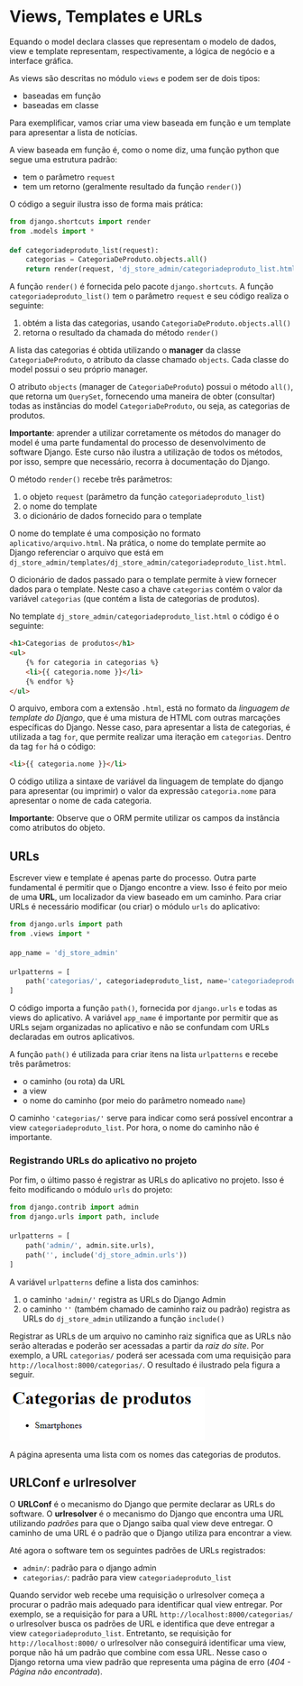 # Views, Templates e URLs

Equando o model declara classes que representam o modelo de dados, view e template representam, respectivamente, a lógica de negócio e a interface gráfica.

As views são descritas no módulo `views` e podem ser de dois tipos:

* baseadas em função
* baseadas em classe

Para exemplificar, vamos criar uma view baseada em função e um template para apresentar a lista de notícias.

A view baseada em função é, como o nome diz, uma função python que segue uma estrutura padrão:

* tem o parâmetro `request`
* tem um retorno (geralmente resultado da função `render()`)

O código a seguir ilustra isso de forma mais prática:

```python
from django.shortcuts import render
from .models import *

def categoriadeproduto_list(request):
    categorias = CategoriaDeProduto.objects.all()
    return render(request, 'dj_store_admin/categoriadeproduto_list.html', {'categorias': categorias})
```

A função `render()` é fornecida pelo pacote `django.shortcuts`. A função `categoriadeproduto_list()` tem o parâmetro `request` e seu código realiza o seguinte:

1. obtém a lista das categorias, usando `CategoriaDeProduto.objects.all()`
2. retorna o resultado da chamada do método `render()`

A lista das categorias é obtida utilizando o **manager** da classe `CategoriaDeProduto`, o atributo da classe chamado `objects`. Cada classe do model possui o seu próprio manager. 

O atributo `objects` (manager de `CategoriaDeProduto`) possui o método `all()`, que retorna um `QuerySet`, fornecendo uma maneira de obter (consultar) todas as instâncias do model `CategoriaDeProduto`, ou seja, as categorias de produtos.

**Importante**: aprender a utilizar corretamente os métodos do manager do model é uma parte fundamental do processo de desenvolvimento de software Django. Este curso não ilustra a utilização de todos os métodos, por isso, sempre que necessário, recorra à documentação do Django.

O método `render()` recebe três parâmetros:

1. o objeto `request` (parâmetro da função `categoriadeproduto_list`)
2. o nome do template
3. o dicionário de dados fornecido para o template

O nome do template é uma composição no formato `aplicativo/arquivo.html`. Na prática, o nome do template permite ao Django referenciar o arquivo que está em `dj_store_admin/templates/dj_store_admin/categoriadeproduto_list.html`. 

O dicionário de dados passado para o template permite à view fornecer dados para o template. Neste caso a chave `categorias` contém o valor da variável `categorias` (que contém a lista de categorias de produtos). 

No template `dj_store_admin/categoriadeproduto_list.html` o código é o seguinte:

```html
<h1>Categorias de produtos</h1>
<ul>
    {% for categoria in categorias %}
    <li>{{ categoria.nome }}</li>
    {% endfor %}
</ul>
```

O arquivo, embora com a extensão `.html`, está no formato da *linguagem de template do Django*, que é uma mistura de HTML com outras marcações específicas do Django. Nesse caso, para apresentar a lista de categorias, é utilizada a tag `for`, que permite realizar uma iteração em `categorias`. Dentro da tag `for` há o código:

```html
<li>{{ categoria.nome }}</li>
```

O código utiliza a sintaxe de variável da linguagem de template do django para apresentar (ou imprimir) o valor da expressão `categoria.nome` para apresentar o nome de cada categoria. 

**Importante**: Observe que o ORM permite utilizar os campos da instância como atributos do objeto.

## URLs

Escrever view e template é apenas parte do processo. Outra parte fundamental é permitir que o Django encontre a view. Isso é feito por meio de uma **URL**, um localizador da view baseado em um caminho. Para criar URLs é necessário modificar (ou criar) o módulo `urls` do aplicativo:

```python
from django.urls import path
from .views import *

app_name = 'dj_store_admin'

urlpatterns = [
    path('categorias/', categoriadeproduto_list, name='categoriadeproduto_list')
]
```

O código importa a função `path()`, fornecida por `django.urls` e todas as views do aplicativo. A variável `app_name` é importante por permitir que as URLs sejam organizadas no aplicativo e não se confundam com URLs declaradas em outros aplicativos. 

A função `path()` é utilizada para criar itens na lista `urlpatterns` e recebe três parâmetros:

* o caminho (ou rota) da URL
* a view
* o nome do caminho (por meio do parâmetro nomeado `name`)

O caminho `'categorias/'` serve para indicar como será possível encontrar a view `categoriadeproduto_list`. Por hora, o nome do caminho não é importante.

### Registrando URLs do aplicativo no projeto

Por fim, o último passo é registrar as URLs do aplicativo no projeto. Isso é feito modificando o módulo `urls` do projeto:

```python
from django.contrib import admin
from django.urls import path, include

urlpatterns = [
    path('admin/', admin.site.urls),
    path('', include('dj_store_admin.urls'))
]
```

A variável `urlpatterns` define a lista dos caminhos:

1. o caminho `'admin/'` registra as URLs do Django Admin
2. o caminho `''` (também chamado de caminho raiz ou padrão) registra as URLs do `dj_store_admin` utilizando a função `include()`

Registrar as URLs de um arquivo no caminho raiz significa que as URLs não serão alteradas e poderão ser acessadas a partir da *raiz do site*. Por exemplo, a URL `categorias/` poderá ser acessada com uma requisição para  `http://localhost:8000/categorias/`. O resultado é ilustrado pela figura a seguir.

![Página categorias](images/views_templates_categorias.PNG)

A página apresenta uma lista com os nomes das categorias de produtos.

## URLConf e urlresolver

O **URLConf** é o mecanismo do Django que permite declarar as URLs do software. O **urlresolver** é o mecanismo do Django que encontra uma URL utilizando *padrões* para que o Django saiba qual view deve entregar. O caminho de uma URL é o padrão que o Django utiliza para encontrar a view.

Até agora o software tem os seguintes padrões de URLs registrados:

* `admin/`: padrão para o django admin
* `categorias/`: padrão para view `categoriadeproduto_list`

Quando servidor web recebe uma requisição o urlresolver começa a procurar o padrão mais adequado para identificar qual view entregar. Por exemplo, se a requisição for para a URL `http://localhost:8000/categorias/` o urlresolver busca os padrões de URL e identifica que deve entregar a view `categoriadeproduto_list`. Entretanto, se requisição for `http://localhost:8000/` o urlresolver não conseguirá identificar uma view, porque não há um padrão que combine com essa URL. Nesse caso o Django retorna uma view padrão que representa uma página de erro (*404 - Página não encontrada*).

